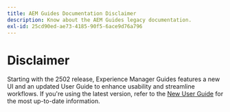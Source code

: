 ```yaml
---
title: AEM Guides Documentation Disclaimer
description: Know about the AEM Guides legacy documentation.
exl-id: 25cd90ed-ae73-4185-90f5-6ace9d76a796
---
```


# Disclaimer

Starting with the 2502 release, Experience Manager Guides features a new UI and an updated User Guide to enhance usability and streamline workflows. If you're using the latest version, refer to the [New User Guide](../product-guide/overview.md) for the most up-to-date information.

<!-- If you are using a previous version of Experience Manager Guides, the legacy documentation remains available to support your ongoing needs. You can continue to access the [Old User Guide](overview.md) for detailed information on previous UI workflows and features.
-->